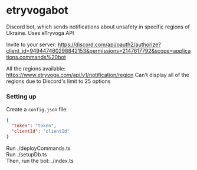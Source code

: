 # etryvogabot
Discord bot, which sends notifications about unsafety in specific regions of Ukraine. Uses eTryvoga API

Invite to your server:
https://discord.com/api/oauth2/authorize?client_id=949447460298842153&permissions=2147617792&scope=applications.commands%20bot

All the regions available:
https://www.etryvoga.com/api/v1/notification/region
Can't display all of the regions due to Discord's limit to 25 options

### Setting up
Create a `config.json` file:
```json
{
  "token": "token",
  "clientId": "clientId"
}
```

Run ./deployCommands.ts  
Run ./setupDb.ts  
Then, run the bot: ./index.ts  
